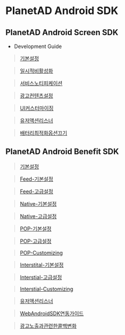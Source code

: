 # PlanetAD Android SDK 

## PlanetAD Android Screen SDK 
- Development Guide
> [기본설정](./PlanetAdScreenApp/doc/0.기본설정.md)

> [일시적비활성화](./PlanetAdScreenApp/doc/1.일시적비활성화.md)

> [서비스노티피케이션](./PlanetAdScreenApp/doc/2.서비스노티피케이션.md)

> [광고컨텐츠설정](./PlanetAdScreenApp/doc/3.광고컨텐츠설정.md)

> [UI커스터마이징](./PlanetAdScreenApp/doc/4.UI커스터마이징.md)

> [유저액션리스너](./PlanetAdScreenApp/doc/5.유저액션리스너.md)

> [배터리최적화옵션끄기](./PlanetAdScreenApp/doc/6.배터리최적화옵션끄기.md)




## PlanetAD Android Benefit SDK 

> [기본설정]("https://github.com/PlanetAdDevelopers/skpad-sdk-samples/blob/master/planetad-aos-sdk/PlanetAdScreenApp/doc/benefit_begin.md")

> [Feed-기본설정](./PlanetAdBenefitApp/doc/benefit_begin.md)

> [Feed-고급설정](./PlanetAdScreenApp/doc/2.Feed-고급설정.md)

> [Native-기본설정](./PlanetAdScreenApp/doc/3.Native-기본설정.md)

> [Native-고급설정](./PlanetAdScreenApp/doc/4.Native-고급설정.md)

> [POP-기본설정](./PlanetAdScreenApp/doc/5.POP-기본설정.md)

> [POP-고급설정](./PlanetAdScreenApp/doc/6.POP-고급설정.md)

> [POP-Customizing](./PlanetAdScreenApp/doc/7.POP-Customizing.md)

> [Interstital-기본설정](./PlanetAdScreenApp/doc/8.Interstital-기본설정)

> [Interstial-고급설정](./PlanetAdScreenApp/doc/9.Interstial-고급설정)

> [Interstial-Customizing](./PlanetAdScreenApp/doc/10.Interstial-Customizing.md)

> [유저액션리스너](./PlanetAdScreenApp/doc/11.Customizing.md)

> [WebAndroidSDK연동가이드](./PlanetAdScreenApp/doc/12.WebAndroidSDK연동가이드.md)

> [광고노출과관련한콜백변화](./PlanetAdScreenApp/doc/13.광고노출과관련한콜백변화.md)

